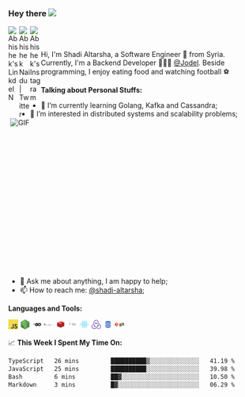 ### Hey there <img src="https://media.giphy.com/media/hvRJCLFzcasrR4ia7z/giphy.gif" width="25px">
<a href="https://www.linkedin.com/in/shadi-altarsha/">
  <img align="left" alt="Abhishek's LinkdeIN" width="22px" src="https://cdn.jsdelivr.net/npm/simple-icons@v3/icons/linkedin.svg" />
</a>
<a href="https://www.instagram.com/shadi_altarsha/">
  <img align="left" alt="Abhishek Naidu | Twitter" width="22px" src="https://cdn.jsdelivr.net/npm/simple-icons@v3/icons/instagram.svg" />
</a>
<a href="https://twitter.com/shadi_altarsha">
  <img align="left" alt="Abhishek's Instagram" width="22px" src="https://cdn.jsdelivr.net/npm/simple-icons@v3/icons/twitter.svg" />
</a>


<br/>
<br/>

Hi, I'm Shadi Altarsha, a Software Engineer 🚀  from Syria. Currently, I'm a Backend Developer 🧑🏻‍💻 [@Jodel](https://jodel.com). Beside programming, I enjoy eating food and watching football ⚽️

  <img align="right" alt="GIF" src="https://github.com/abhisheknaiidu/abhisheknaiidu/blob/master/code.gif?raw=true" width="500" height="320" />
  
**Talking about Personal Stuffs:**

- 📝  I’m currently learning Golang, Kafka and Cassandra;
- 👀  I’m interested in distributed systems and scalability problems;
- 💬  Ask me about anything, I am happy to help;
- 📫  How to reach me: [@shadi-altarsha](https://www.linkedin.com/in/shadi-altarsha/);

**Languages and Tools:**  

<code><img height="20" src="https://raw.githubusercontent.com/github/explore/80688e429a7d4ef2fca1e82350fe8e3517d3494d/topics/javascript/javascript.png"></code>
<code><img height="20" src="https://raw.githubusercontent.com/github/explore/80688e429a7d4ef2fca1e82350fe8e3517d3494d/topics/nodejs/nodejs.png"></code>
<code><img height="20" src="https://raw.githubusercontent.com/github/explore/80688e429a7d4ef2fca1e82350fe8e3517d3494d/topics/go/go.png"></code>
<code><img height="20" src="https://raw.githubusercontent.com/github/explore/80688e429a7d4ef2fca1e82350fe8e3517d3494d/topics/mongodb/mongodb.png"></code>
<code><img height="20" src="https://raw.githubusercontent.com/github/explore/80688e429a7d4ef2fca1e82350fe8e3517d3494d/topics/redis/redis.png"></code>
<code><img height="20" src="https://raw.githubusercontent.com/github/explore/80688e429a7d4ef2fca1e82350fe8e3517d3494d/topics/java/java.png"></code>
<code><img height="20" src="https://raw.githubusercontent.com/github/explore/80688e429a7d4ef2fca1e82350fe8e3517d3494d/topics/react/react.png"></code>
<code><img height="20" src="https://raw.githubusercontent.com/github/explore/80688e429a7d4ef2fca1e82350fe8e3517d3494d/topics/redux/redux.png"></code>
<code><img height="20" src="https://raw.githubusercontent.com/github/explore/80688e429a7d4ef2fca1e82350fe8e3517d3494d/topics/sql/sql.png"></code>
<code><img height="20" src="https://raw.githubusercontent.com/github/explore/80688e429a7d4ef2fca1e82350fe8e3517d3494d/topics/git/git.png"></code>

📈  **This Week I Spent My Time On:**
<!--START_SECTION:waka-->
```text
TypeScript   26 mins         ██████████▒░░░░░░░░░░░░░░   41.19 % 
JavaScript   25 mins         ██████████░░░░░░░░░░░░░░░   39.98 % 
Bash         6 mins          ██▓░░░░░░░░░░░░░░░░░░░░░░   10.50 % 
Markdown     3 mins          █▓░░░░░░░░░░░░░░░░░░░░░░░   06.29 % 
```
<!--END_SECTION:waka-->


